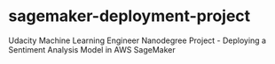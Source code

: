 # sagemaker-deployment-project
Udacity Machine Learning Engineer Nanodegree Project - Deploying a Sentiment Analysis Model in AWS SageMaker
